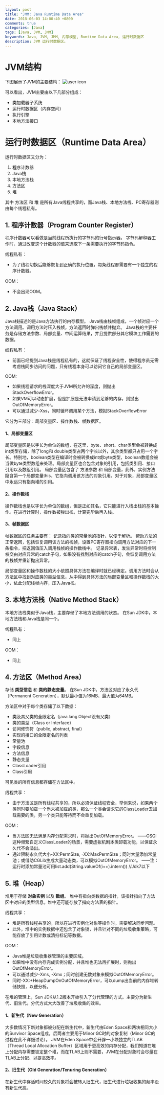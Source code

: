 ```yaml
---
layout: post
title: "JMM: Java Runtime Data Area"
date: 2018-06-03 14:00:40 +0800
comments: true
categories: [Java]
tags: [Java, JVM, JMM]
keywords: Java, JVM, JMM, 内存模型, Runtime Data Area, 运行时数据区
description: JVM 运行时数据区。
---
```


# JVM结构
下图展示了JVM的主要结构：
![user icon](/images/post/2018/jmm/runtime-data-area.png)

可以看出，JVM主要由以下几部分组成：
- 类加载器子系统
- 运行时数据区（内存空间）
- 执行引擎
- 本地方法接口

# 运行时数据区（Runtime Data Area）
运行时数据区又分为：
1. 程序计数器
2. Java栈
3. 本地方法栈
4. 方法区
5. 堆

其中 方法区 和 堆 是所有Java线程共享的，而Java栈、本地方法栈、PC寄存器则由每个线程私有。

## 1. 程序计数器（Program Counter Register）
程序计数器可以看做是当前线程所执行的字节码的行号指示器。
字节码解释器工作时，通过改变这个计数器的值来选取下一条需要执行的字节码指令。

线程私有：
- 为了线程切换后能够恢复到正确的执行位置，每条线程都需要有一个独立的程序计数器。

OOM：
- 不会出现OOM。

## 2. Java栈（Java Stack）
Java栈描述的是Java方法执行的内存模型。
Java栈由栈帧组成，一个帧对应一个方法调用。调用方法时压入栈帧，方法返回时弹出栈帧并抛弃。
Java栈的主要任务是存储方法参数、局部变量、中间运算结果，并且提供部分其它模块工作需要的数据。

线程私有：
- 前面已经提到Java栈是线程私有的，这就保证了线程安全性，使得程序员无需考虑栈同步访问的问题，只有线程本身可以访问它自己的局部变量区。

OOM:
- 如果线程请求的栈深度大于JVM所允许的深度，则抛出StackOverflowError。
- 如果VM可以动态扩展，但是扩展是无法申请到足够的内存，则抛出OutOfMemoryError。
- 可以通过减少-Xss，同时循环调用某个方法，模拟StackOverflowError

它分为三部分：局部变量区、操作数栈、帧数据区。

#### 1、局部变量区
局部变量区是以字长为单位的数组，在这里，byte、short、char类型会被转换成int类型存储，除了long和 double类型占两个字长以外，其余类型都只占用一个字长。特别地，boolean类型在编译时会被转换成int或byte类型，boolean数组会被当做byte类型数组来处理。局部变量区也会包含对象的引用，包括类引用、接口引用以及数组引用。
局部变量区包含了 方法参数 和 局部变量，此外，实例方法隐含第一个局部变量this，它指向调用该方法的对象引用。对于对象，局部变量区中永远只有指向堆的引用。

#### 2、操作数栈
操作数栈也是以字长为单位的数组，但是正如其名，它只能进行入栈出栈的基本操作。在进行计算时，操作数被弹出栈，计算完毕后再入栈。

#### 3、帧数据区
帧数据区的任务主要有：
记录指向类的常量池的指针，以便于解析。
帮助方法的正常返回，包括恢复调用该方法的栈帧，设置PC寄存器指向调用方法对应的下一条指令，把返回值压入调用栈帧的操作数栈中。
记录异常表，发生异常时将控制权交由对应异常的catch子句，如果没有找到对应的catch子句，会恢复调用方法的栈帧并重新抛出异常。

局部变量区和操作数栈的大小依照具体方法在编译时就已经确定。调用方法时会从方法区中找到对应类的类型信息，从中得到具体方法的局部变量区和操作数栈的大小，依此分配栈帧内存，压入Java栈。

## 3. 本地方法栈（Native Method Stack）
本地方法栈类似于Java栈，主要存储了本地方法调用的状态。
在Sun JDK中，本地方法栈和Java栈是同一个。

线程私有：
- 同上

OOM：
- 同上

## 4. 方法区（Method Area）
存储 **类型信息** 和 **类的静态变量**。
在Sun JDK中，方法区对应了永久代（Permanent Generation），默认最小值为16MB，最大值为64MB。

方法区中对于每个类存储了以下数据：
- 类及其父类的全限定名（java.lang.Object没有父类）
- 类的类型（Class or Interface）
- 访问修饰符（public, abstract, final）
- 实现的接口的全限定名的列表
- 常量池
- 字段信息
- 方法信息
- 静态变量
- ClassLoader引用
- Class引用

可见类的所有信息都存储在方法区中。

线程共享：
- 由于方法区是所有线程共享的，所以必须保证线程安全，举例来说，如果两个类同时要加载一个尚未被加载的类，那么一个类会请求它的ClassLoader去加载需要的类，另一个类只能等待而不会重复加载。

OOM：
- 当方法区无法满足内存分配需求时，将抛出OutOfMemoryError。
——OSGi这种频繁自定义ClassLoader的场景，需要虚拟机剧本类卸载功能，以保证永久代不会溢出。
- 通过限制永久代大小-XX:PermSize, -XX:MaxPermSize；同时大量添加常量池；或借助CGLib生成大量动态类，可以模拟OutOfMemoryError。
——注：运行时添加常量池可用list.add(String.valueOf(i++).intern()) //Jdk7以下


## 5. 堆（Heap）
堆用于存储 **对象实例** 以及 **数组**。
堆中有指向类数据的指针，该指针指向了方法区中对应的类型信息。堆中还可能存放了指向方法表的指针。

线程共享：
- 堆是所有线程共享的，所以在进行实例化对象等操作时，需要解决同步问题。
- 此外，堆中的实例数据中还包含了对象锁，并且针对不同的垃圾收集策略，可能存放了引用计数或清扫标记等数据。

OOM：
- Java堆是垃圾收集器管理的主要区域。
- 如果堆中没有内存完成实例分配，并且堆也无法再扩展时，则抛出OutOfMemoryError。
- 可以通过减少-Xms, -Xmx；同时创建无数对象来模拟OutOfMemoryError。
- 同时-XX:+HeapDumpOnOutOfMemoryError，可以dump出当前的内存堆转储快照，以便分析。


在堆的管理上，Sun JDK从1.2版本开始引入了分代管理的方式。主要分为新生代、旧生代。分代方式大大改善了垃圾收集的效率。

#### 1、新生代（New Generation）
大多数情况下新对象都被分配在新生代中，新生代由Eden Space和两块相同大小的Survivor Space组成，后两者主要用于Minor GC时的对象复制（Minor GC的过程在此不详细讨论）。
JVM在Eden Space中会开辟一小块独立的TLAB（Thread Local Allocation Buffer）区域用于更高效的内存分配，我们知道在堆上分配内存需要锁定整个堆，而在TLAB上则不需要，JVM在分配对象时会尽量在TLAB上分配，以提高效率。

#### 2、旧生代（Old Generation/Tenuring Generation）
在新生代中存活时间较久的对象将会被转入旧生代，旧生代进行垃圾收集的频率没有新生代高。








